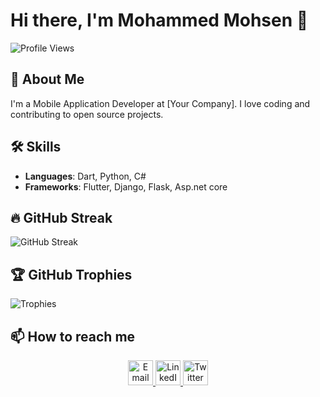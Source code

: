 # Hi there, I'm Mohammed Mohsen 👋

![Profile Views](https://komarev.com/ghpvc/?username=MuhDev&color=green)

## 🚀 About Me
I'm a  Mobile Application Developer at [Your Company]. I love coding and contributing to open source projects.

## 🛠️ Skills
- **Languages**: Dart, Python, C#
- **Frameworks**: Flutter, Django, Flask, Asp.net core

## 🔥 GitHub Streak
![GitHub Streak](https://github-readme-streak-stats.herokuapp.com/?user=MuhDev&theme=radical)

## 🏆 GitHub Trophies
![Trophies](https://github-profile-trophy.vercel.app/?username=MuhDev&theme=radical)

## 📫 How to reach me

<p align="center">
  <a href="mailto:your-email@example.com">
    <img src="https://img.icons8.com/color/48/000000/email.png" alt="Email" width="40" height="40"/>
  </a>
  <a href="https://www.linkedin.com/in/your-profile/">
    <img src="https://img.icons8.com/color/48/000000/linkedin.png" alt="LinkedIn" width="40" height="40"/>
  </a>
  <a href="[https://twitter.com/your-profile](https://x.com/i/flow/login?redirect_after_login=%2Fdev_muh)">
    <img src="https://img.icons8.com/color/48/000000/twitter.png" alt="Twitter" width="40" height="40"/>
  </a>
</p>
